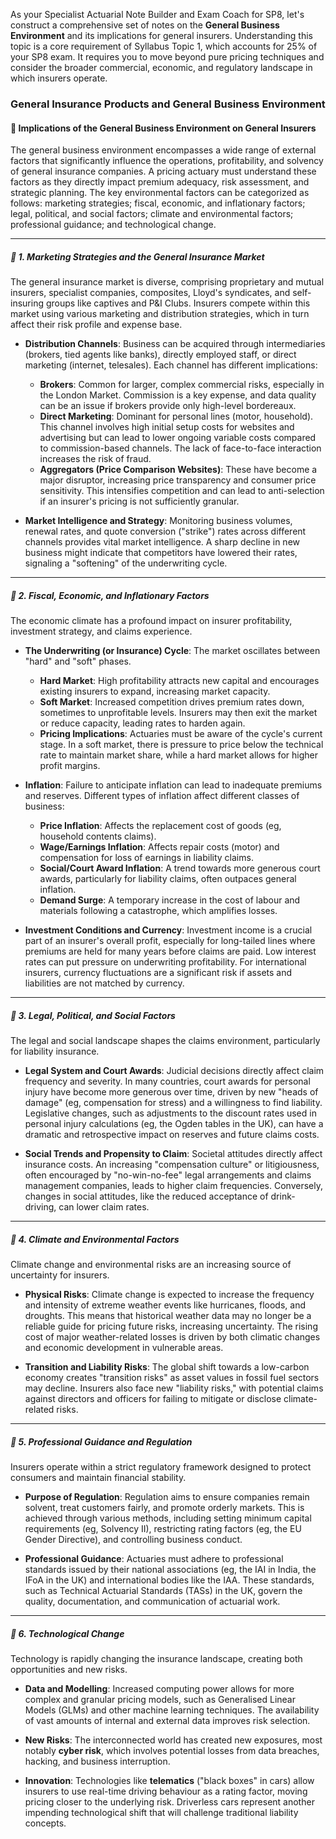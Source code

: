 As your Specialist Actuarial Note Builder and Exam Coach for SP8, let's construct a comprehensive set of notes on the **General Business Environment** and its implications for general insurers. Understanding this topic is a core requirement of Syllabus Topic 1, which accounts for 25% of your SP8 exam. It requires you to move beyond pure pricing techniques and consider the broader commercial, economic, and regulatory landscape in which insurers operate.

### **General Insurance Products and General Business Environment**

#### **🔹 Implications of the General Business Environment on General Insurers**

The general business environment encompasses a wide range of external factors that significantly influence the operations, profitability, and solvency of general insurance companies. A pricing actuary must understand these factors as they directly impact premium adequacy, risk assessment, and strategic planning. The key environmental factors can be categorized as follows: marketing strategies; fiscal, economic, and inflationary factors; legal, political, and social factors; climate and environmental factors; professional guidance; and technological change.

---

##### **🔸 1\. Marketing Strategies and the General Insurance Market**

The general insurance market is diverse, comprising proprietary and mutual insurers, specialist companies, composites, Lloyd's syndicates, and self-insuring groups like captives and P\&I Clubs. Insurers compete within this market using various marketing and distribution strategies, which in turn affect their risk profile and expense base.

* **Distribution Channels**: Business can be acquired through intermediaries (brokers, tied agents like banks), directly employed staff, or direct marketing (internet, telesales). Each channel has different implications:

  * **Brokers**: Common for larger, complex commercial risks, especially in the London Market. Commission is a key expense, and data quality can be an issue if brokers provide only high-level bordereaux.  
  * **Direct Marketing**: Dominant for personal lines (motor, household). This channel involves high initial setup costs for websites and advertising but can lead to lower ongoing variable costs compared to commission-based channels. The lack of face-to-face interaction increases the risk of fraud.  
  * **Aggregators (Price Comparison Websites)**: These have become a major disruptor, increasing price transparency and consumer price sensitivity. This intensifies competition and can lead to anti-selection if an insurer's pricing is not sufficiently granular.  
* **Market Intelligence and Strategy**: Monitoring business volumes, renewal rates, and quote conversion ("strike") rates across different channels provides vital market intelligence. A sharp decline in new business might indicate that competitors have lowered their rates, signaling a "softening" of the underwriting cycle.

---

##### **🔸 2\. Fiscal, Economic, and Inflationary Factors**

The economic climate has a profound impact on insurer profitability, investment strategy, and claims experience.

* **The Underwriting (or Insurance) Cycle**: The market oscillates between "hard" and "soft" phases.

  * **Hard Market**: High profitability attracts new capital and encourages existing insurers to expand, increasing market capacity.  
  * **Soft Market**: Increased competition drives premium rates down, sometimes to unprofitable levels. Insurers may then exit the market or reduce capacity, leading rates to harden again.  
  * **Pricing Implications**: Actuaries must be aware of the cycle's current stage. In a soft market, there is pressure to price below the technical rate to maintain market share, while a hard market allows for higher profit margins.  
* **Inflation**: Failure to anticipate inflation can lead to inadequate premiums and reserves. Different types of inflation affect different classes of business:

  * **Price Inflation**: Affects the replacement cost of goods (eg, household contents claims).  
  * **Wage/Earnings Inflation**: Affects repair costs (motor) and compensation for loss of earnings in liability claims.  
  * **Social/Court Award Inflation**: A trend towards more generous court awards, particularly for liability claims, often outpaces general inflation.  
  * **Demand Surge**: A temporary increase in the cost of labour and materials following a catastrophe, which amplifies losses.  
* **Investment Conditions and Currency**: Investment income is a crucial part of an insurer's overall profit, especially for long-tailed lines where premiums are held for many years before claims are paid. Low interest rates can put pressure on underwriting profitability. For international insurers, currency fluctuations are a significant risk if assets and liabilities are not matched by currency.

---

##### **🔸 3\. Legal, Political, and Social Factors**

The legal and social landscape shapes the claims environment, particularly for liability insurance.

* **Legal System and Court Awards**: Judicial decisions directly affect claim frequency and severity. In many countries, court awards for personal injury have become more generous over time, driven by new "heads of damage" (eg, compensation for stress) and a willingness to find liability. Legislative changes, such as adjustments to the discount rates used in personal injury calculations (eg, the Ogden tables in the UK), can have a dramatic and retrospective impact on reserves and future claims costs.

* **Social Trends and Propensity to Claim**: Societal attitudes directly affect insurance costs. An increasing "compensation culture" or litigiousness, often encouraged by "no-win-no-fee" legal arrangements and claims management companies, leads to higher claim frequencies. Conversely, changes in social attitudes, like the reduced acceptance of drink-driving, can lower claim rates.

---

##### **🔸 4\. Climate and Environmental Factors**

Climate change and environmental risks are an increasing source of uncertainty for insurers.

* **Physical Risks**: Climate change is expected to increase the frequency and intensity of extreme weather events like hurricanes, floods, and droughts. This means that historical weather data may no longer be a reliable guide for pricing future risks, increasing uncertainty. The rising cost of major weather-related losses is driven by both climatic changes and economic development in vulnerable areas.

* **Transition and Liability Risks**: The global shift towards a low-carbon economy creates "transition risks" as asset values in fossil fuel sectors may decline. Insurers also face new "liability risks," with potential claims against directors and officers for failing to mitigate or disclose climate-related risks.

---

##### **🔸 5\. Professional Guidance and Regulation**

Insurers operate within a strict regulatory framework designed to protect consumers and maintain financial stability.

* **Purpose of Regulation**: Regulation aims to ensure companies remain solvent, treat customers fairly, and promote orderly markets. This is achieved through various methods, including setting minimum capital requirements (eg, Solvency II), restricting rating factors (eg, the EU Gender Directive), and controlling business conduct.

* **Professional Guidance**: Actuaries must adhere to professional standards issued by their national associations (eg, the IAI in India, the IFoA in the UK) and international bodies like the IAA. These standards, such as Technical Actuarial Standards (TASs) in the UK, govern the quality, documentation, and communication of actuarial work.

---

##### **🔸 6\. Technological Change**

Technology is rapidly changing the insurance landscape, creating both opportunities and new risks.

* **Data and Modelling**: Increased computing power allows for more complex and granular pricing models, such as Generalised Linear Models (GLMs) and other machine learning techniques. The availability of vast amounts of internal and external data improves risk selection.

* **New Risks**: The interconnected world has created new exposures, most notably **cyber risk**, which involves potential losses from data breaches, hacking, and business interruption.

* **Innovation**: Technologies like **telematics** ("black boxes" in cars) allow insurers to use real-time driving behaviour as a rating factor, moving pricing closer to the underlying risk. Driverless cars represent another impending technological shift that will challenge traditional liability concepts.

